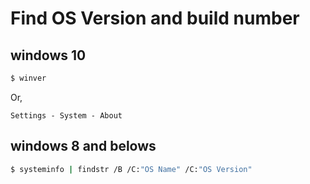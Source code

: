 # Find OS Version and build number

## windows 10

```sh
$ winver
```

Or,

```
Settings - System - About
```

## windows 8 and belows

```sh
$ systeminfo | findstr /B /C:"OS Name" /C:"OS Version"
```
